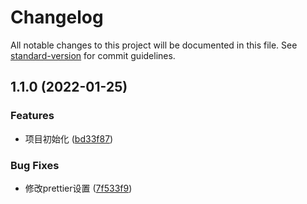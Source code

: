 # Changelog

All notable changes to this project will be documented in this file. See [standard-version](https://github.com/conventional-changelog/standard-version) for commit guidelines.

## 1.1.0 (2022-01-25)


### Features

* 项目初始化 ([bd33f87](https://github.com/xiaoze77/verify-fabric/commit/bd33f87d09e545b4fc45abbe8830311c2b01a6a8))


### Bug Fixes

* 修改prettier设置 ([7f533f9](https://github.com/xiaoze77/verify-fabric/commit/7f533f9295c42a4205f5cb6bc001657e55cd2f08))
